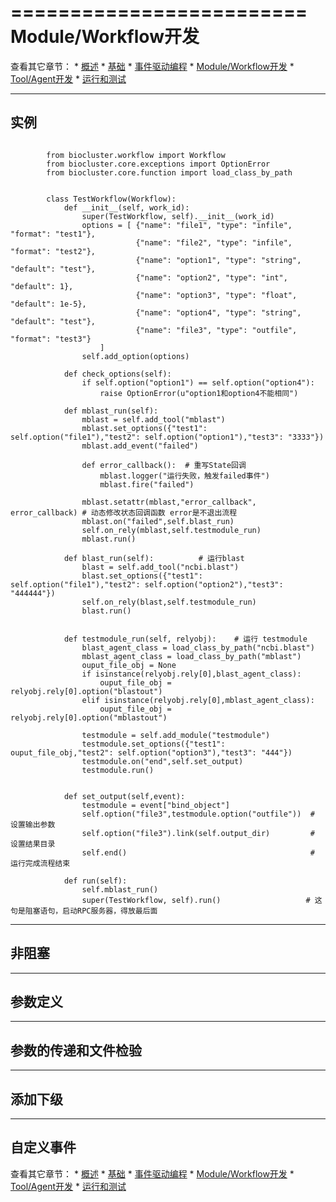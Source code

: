 =========================
Module/Workflow开发
=========================

查看其它章节：
    * [概述](biocluster)
    * [基础](/biocluster/Basic)
    * [事件驱动编程](/biocluster/Event_Oriented)
    * [Module/Workflow开发](/biocluster/Module_Workflow)
    * [Tool/Agent开发](/biocluster/Tool_Agent)
    * [运行和测试](/biocluster/Run_Test)

-----------------------
实例
-----------------------
```

		from biocluster.workflow import Workflow
		from biocluster.core.exceptions import OptionError
		from biocluster.core.function import load_class_by_path


		class TestWorkflow(Workflow):
			def __init__(self, work_id):
				super(TestWorkflow, self).__init__(work_id)
				options = [	{"name": "file1", "type": "infile", "format": "test1"},   
							{"name": "file2", "type": "infile", "format": "test2"},  
							{"name": "option1", "type": "string", "default": "test"},
							{"name": "option2", "type": "int", "default": 1},  
							{"name": "option3", "type": "float", "default": 1e-5},
							{"name": "option4", "type": "string", "default": "test"},
							{"name": "file3", "type": "outfile", "format": "test3"}
					]
				self.add_option(options)

			def check_options(self):
				if self.option("option1") == self.option("option4"):
					raise OptionError(u"option1和option4不能相同")

			def mblast_run(self):
				mblast = self.add_tool("mblast")
				mblast.set_options({"test1": self.option("file1"),"test2": self.option("option1"),"test3": "3333"})
				mblast.add_event("failed")

				def error_callback():  # 重写State回调
					mblast.logger("运行失败，触发failed事件")
					mblast.fire("failed")

				mblast.setattr(mblast,"error_callback", error_callback) # 动态修改状态回调函数 error是不退出流程
				mblast.on("failed",self.blast_run)
				self.on_rely(mblast,self.testmodule_run)
				mblast.run()

			def blast_run(self):          # 运行blast
				blast = self.add_tool("ncbi.blast")
				blast.set_options({"test1": self.option("file1"),"test2": self.option("option2"),"test3": "444444"})
				self.on_rely(blast,self.testmodule_run)
				blast.run()


			def testmodule_run(self, relyobj):    # 运行 testmodule
				blast_agent_class = load_class_by_path("ncbi.blast")
				mblast_agent_class = load_class_by_path("mblast")
				ouput_file_obj = None
				if isinstance(relyobj.rely[0],blast_agent_class):
					ouput_file_obj = relyobj.rely[0].option("blastout")
				elif isinstance(relyobj.rely[0],mblast_agent_class):
					ouput_file_obj = relyobj.rely[0].option("mblastout")

				testmodule = self.add_module("testmodule")
				testmodule.set_options({"test1": ouput_file_obj,"test2": self.option("option3"),"test3": "444"})
				testmodule.on("end",self.set_output)
				testmodule.run()


			def set_output(self,event):
				testmodule = event["bind_object"]
				self.option("file3",testmodule.option("outfile"))  # 设置输出参数
				self.option("file3").link(self.output_dir)         # 设置结果目录
				self.end()                                         # 运行完成流程结束

			def run(self):
				self.mblast_run()
				super(TestWorkflow, self).run()                   # 这句是阻塞语句，启动RPC服务器，得放最后面

```
-----------------------
非阻塞
-----------------------
-----------------------
参数定义
-----------------------
-----------------------
参数的传递和文件检验
-----------------------
-----------------------
添加下级
-----------------------
-----------------------
自定义事件
-----------------------


查看其它章节：
    * [概述](biocluster)
    * [基础](/biocluster/Basic)
    * [事件驱动编程](/biocluster/Event_Oriented)
    * [Module/Workflow开发](/biocluster/Module_Workflow)
    * [Tool/Agent开发](/biocluster/Tool_Agent)
    * [运行和测试](/biocluster/Run_Test)
